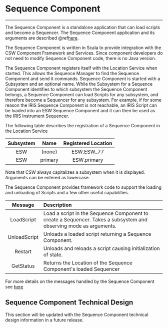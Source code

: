 # Sequence Component

**********

The Sequence Component is a standalone application that can load scripts and become a Sequencer.
The Sequence Component application and its arguments are described @ref[here](../../apps/sequencerapp.md).

The Sequence Component is written in Scala to provide integration with the CSW Component Framework and Services. Since component 
developers do not need to modify Sequence Component code, there is no Java version.

The Sequence Component registers itself with the Location Service when started. This allows the Sequence Manager to 
find the Sequence Component and send it commands. Sequence Component is started with a Subsystem and an optional name.
While the Subsystem for a Sequence Component identifies to which subsystem the Sequence Component belongs, a Sequence
Component can load Scripts for any subsystem, and therefore become a Sequencer for any subsystem.  For example, if for
some reason the IRIS Sequence Component is not reachable, an IRIS Script can be loaded into an ESW Sequence Component 
and it can then be used as the IRIS Instrument Sequencer.

The following table describes the registration of a Sequence Component in the Location Service

| Subsystem | Name | Registered Location |
|:---------:|:----:|:-------------------:|
| ESW | (none) | ESW.ESW_77 |
| ESW | primary |  ESW.primary |

Note that CSW always capitalizes a subsystem when it is displayed. Arguments can be entered as lowercase.

The Sequence Component provides framework code to support the loading and unloading of Scripts and a few other 
useful capabilities.

| Message | Description |
|:-------:|:----------|
| LoadScript| Load a script in the Sequence Component to create a Sequencer. Takes a subsystem and observing mode as arguments. |
| UnloadScript|Unloads a loaded script returning a Sequence Component. |
| Restart | Unloads and reloads a script causing initialization of state. |
| GetStatus | Returns the Location of the Sequence Component's loaded Sequencer |

For more details on the messages handled by the Sequence Component see [here]($github.base_url$/esw-ocs/esw-ocs-impl/src/main/scala/esw/ocs/impl/messages/SequenceComponentMsg.scala)


## Sequence Component Technical Design

This section will be updated with the Sequence Component technical design information in a future release.